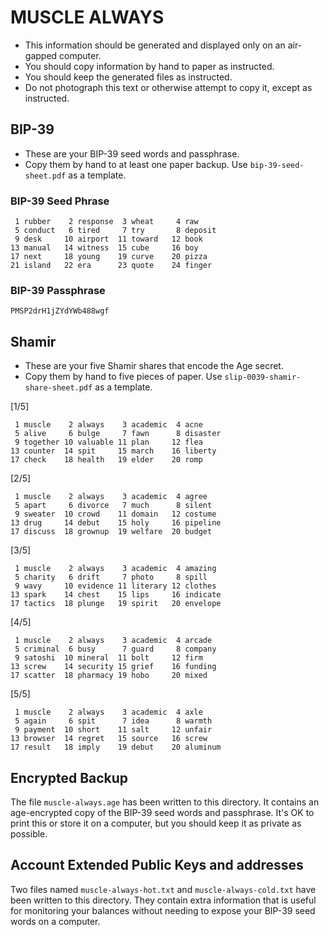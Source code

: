# MUSCLE ALWAYS
* This information should be generated and displayed only on an air-gapped computer.
* You should copy information by hand to paper as instructed.
* You should keep the generated files as instructed.
* Do not photograph this text or otherwise attempt to copy it, except as instructed.

## BIP-39
* These are your BIP-39 seed words and passphrase.
* Copy them by hand to at least one paper backup. Use `bip-39-seed-sheet.pdf` as a template.

### BIP-39 Seed Phrase
```
 1 rubber    2 response  3 wheat     4 raw      
 5 conduct   6 tired     7 try       8 deposit  
 9 desk     10 airport  11 toward   12 book     
13 manual   14 witness  15 cube     16 boy      
17 next     18 young    19 curve    20 pizza    
21 island   22 era      23 quote    24 finger   
```
### BIP-39 Passphrase
```
PMSP2drH1jZYdYWb488wgf
```

## Shamir
* These are your five Shamir shares that encode the Age secret.
* Copy them by hand to five pieces of paper. Use `slip-0039-shamir-share-sheet.pdf` as a template.

[1/5]
```
 1 muscle    2 always    3 academic  4 acne     
 5 alive     6 bulge     7 fawn      8 disaster 
 9 together 10 valuable 11 plan     12 flea     
13 counter  14 spit     15 march    16 liberty  
17 check    18 health   19 elder    20 romp     
```

[2/5]
```
 1 muscle    2 always    3 academic  4 agree    
 5 apart     6 divorce   7 much      8 silent   
 9 sweater  10 crowd    11 domain   12 costume  
13 drug     14 debut    15 holy     16 pipeline 
17 discuss  18 grownup  19 welfare  20 budget   
```

[3/5]
```
 1 muscle    2 always    3 academic  4 amazing  
 5 charity   6 drift     7 photo     8 spill    
 9 wavy     10 evidence 11 literary 12 clothes  
13 spark    14 chest    15 lips     16 indicate 
17 tactics  18 plunge   19 spirit   20 envelope 
```

[4/5]
```
 1 muscle    2 always    3 academic  4 arcade   
 5 criminal  6 busy      7 guard     8 company  
 9 satoshi  10 mineral  11 bolt     12 firm     
13 screw    14 security 15 grief    16 funding  
17 scatter  18 pharmacy 19 hobo     20 mixed    
```

[5/5]
```
 1 muscle    2 always    3 academic  4 axle     
 5 again     6 spit      7 idea      8 warmth   
 9 payment  10 short    11 salt     12 unfair   
13 browser  14 regret   15 source   16 screw    
17 result   18 imply    19 debut    20 aluminum 
```


## Encrypted Backup
The file `muscle-always.age` has been written to this directory.
It contains an age-encrypted copy of the BIP-39 seed words and passphrase.
It's OK to print this or store it on a computer, but you should keep it as private as possible.

## Account Extended Public Keys and addresses
Two files named `muscle-always-hot.txt` and `muscle-always-cold.txt` have been written to this directory.
They contain extra information that is useful for monitoring your balances without needing to expose your BIP-39 seed words on a computer.

